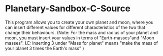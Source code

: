 # Planetary-Sandbox-C-Source
This program allows you to create your own planet and moon, where you can insert different values for different characteristics of the two that change their behaviours. (Note: For the mass and radius of your planet and moon, you must insert your values in terms of "Earth-masses"and "Moon masses". I.E: Inserting 3 under "Mass for planet" means "make the mass of your planet 3 times the Earth's mass" )
